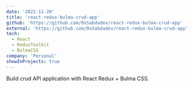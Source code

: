 ```yaml
---
date: '2022-11-20'
title: 'react-redux-bulma-crud-app'
github: 'https://github.com/0xSabdadev/react-redux-bulma-crud-app'
external: 'https://github.com/0xSabdadev/react-redux-bulma-crud-app'
tech:
  - React
  - ReduxToolkit
  - BulmaCSS
company: 'Personal'
showInProjects: true
---
```


Build crud API application with React Redux + Bulma CSS.
